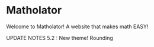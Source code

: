 # Matholator
Welcome to Matholator! A website that makes math EASY!

UPDATE NOTES 5.2 : New theme! Rounding
